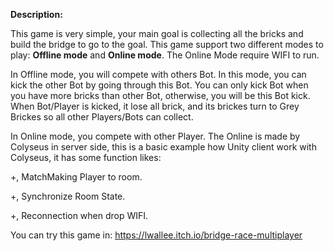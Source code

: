 **Description:**

This game is very simple, your main goal is collecting all the bricks and build the bridge to go to the goal. This game support two different modes to play: **Offline mode** and **Online mode**. The Online Mode require WIFI to run.

In Offline mode, you will compete with others Bot. In this mode, you can kick the other Bot by going through this Bot. You can only kick Bot when you have more bricks than other Bot, otherwise, you will be this Bot kick. When Bot/Player is kicked, it lose all brick, and its brickes turn to Grey Brickes so all other Players/Bots can collect.

In Online mode, you compete with other Player. The Online is made by Colyseus in server side, this is a basic example how Unity client work with Colyseus, it has some function likes:

+, MatchMaking Player to room.

+, Synchronize Room State.

+, Reconnection when drop WIFI.

You can try this game in: https://lwallee.itch.io/bridge-race-multiplayer

